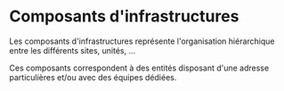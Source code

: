 # Composants d'infrastructures

Les composants d'infrastructures représente l'organisation hiérarchique entre les différents sites, unités, ...

Ces composants correspondent à des entités disposant d'une adresse particulières et/ou avec des équipes dédiées.